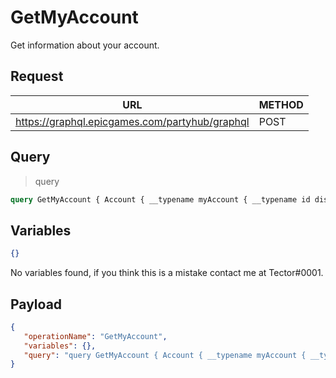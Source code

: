 # GetMyAccount

Get information about your account.

## Request
| URL | METHOD |
| - | - |
| https://graphql.epicgames.com/partyhub/graphql | POST |

## Query
> query
```graphql
query GetMyAccount { Account { __typename myAccount { __typename id displayName email country externalAuths { __typename externalDisplayName type } } } Fortnite { __typename myProfile { __typename id } } }
```

## Variables
```json
{}
```
No variables found, if you think this is a mistake contact me at Tector#0001.

## Payload
```json
{
   "operationName": "GetMyAccount",
   "variables": {},
   "query": "query GetMyAccount { Account { __typename myAccount { __typename id displayName email country externalAuths { __typename externalDisplayName type } } } Fortnite { __typename myProfile { __typename id } } }"
}
```